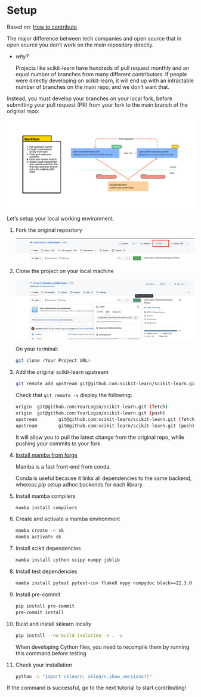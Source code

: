 # Setup

Based on: [How to contribute](https://scikit-learn.org/stable/developers/contributing.html#how-to-contribute)

The major difference between tech companies and open source that in open source you don’t work on the main repository directly.

- *why?*
    
    Projects like scikit-learn have hundreds of pull request monthly and an equal number of branches from many different contributors. If people were directly developing on scikit-learn, it will end up with an intractable number of branches on the main repo, and we don’t want that.
    

Instead, you must develop your branches on your local fork, before submitting your pull request (PR) from your fork to the main branch of the original repo:

![Figure from author](./scikit-contrib.png)

Let’s setup your local working environment.

1. Fork the original repository
    
    ![Screen Shot 2022-08-07 at 15.39.32.png](./Screen_Shot_2022-08-07_at_15.39.32.png)
    
2. Clone the project on your local machine
    
    ![Screen Shot 2022-08-07 at 15.47.44.png](./Screen_Shot_2022-08-07_at_15.47.44.png)
    
    On your terminal:
    
    ```bash
    git clone <Your Project URL>
    ```
    
3. Add the original scikit-learn upstream
    
    ```bash
    git remote add upstream git@github.com:scikit-learn/scikit-learn.git
    ```
    
    Check that `git remote -v` display the following:
    
    ```bash
    origin  git@github.com:YourLogin/scikit-learn.git (fetch)
    origin  git@github.com:YourLogin/scikit-learn.git (push)
    upstream        git@github.com:scikit-learn/scikit-learn.git (fetch)
    upstream        git@github.com:scikit-learn/scikit-learn.git (push)
    ```
    
    It will allow you to pull the latest change from the original repo, while pushing your commits to your fork.
    
4. [Install mamba from forge](https://github.com/conda-forge/miniforge#mambaforge)
    
    Mamba is a fast front-end from conda.
    
    Conda is useful because it links all dependencies to the same backend, whereas *pip* setup adhoc backends for each library.
    
5. Install mamba compilers
    
    ```bash
    mamba install compilers
    ```
    
6. Create and activate a mamba environment
    
    ```bash
    mamba create -n sk
    mamba activate sk
    ```
    
7. Install scikit dependencies
    
    ```bash
    mamba install cython scipy numpy joblib
    ```
    
8. Install test dependencies
    
    ```bash
    mamba install pytest pytest-cov flake8 mypy numpydoc black==22.3.0
    ```
    
9. Install pre-commit
    
    ```bash
    pip install pre-commit
    pre-commit install
    ```
    
10. Build and install sklearn locally
    
    ```bash
    pip install --no-build-isolation -e . -v 
    ```
    
    When developing Cython files, you need to recompile them by running this command before testing
    
11. Check your installation
    
    ```bash
    python -c "import sklearn; sklearn.show_versions()"
    ```

If the command is successful, go to the next tutorial to start contributing!